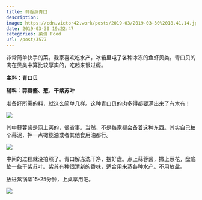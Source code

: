 ```yaml
---
title: 蒜香蒸青口
description: 
image: https://cdn.victor42.work/posts/2019-03/2019-03-30%2018.41.14.jpg
date: 2019-03-30 19:22:47
categories: 菜谱 Food
url: /post/3577
---
```


非常简单快手的菜。我家喜欢吃水产，冰箱里屯了各种冰冻的鱼虾贝类。青口贝的肉在贝类中算比较厚实的，吃起来很过瘾。

**主料：青口贝**

**辅料：蒜蓉酱、葱、干紫苏叶**

准备好所需的料，就这么简单几样。这种青口贝的肉多得都要满出来了有木有！

![](https://cdn.victor42.work/posts/2019-03/2019-03-30%2015.37.33.jpg)


其中蒜蓉酱是网上买的，很省事。当然，不是每家都会备着这种东西。其实自己拍个蒜泥，拌一点橄榄油或者其他食用油都行。

![](https://cdn.victor42.work/posts/2019-03/2019-03-30%2015.07.00.jpg)

中间的过程就没拍照了。青口解冻洗干净，摆好盘。点上蒜蓉酱，撒上葱花，盘底垫一些干紫苏叶。紫苏有种很清新的香味，适合用来蒸各种水产。不用放盐。

放进蒸锅蒸15-25分钟，上桌享用吧。

![](https://cdn.victor42.work/posts/2019-03/2019-03-30%2018.41.14.jpg)
